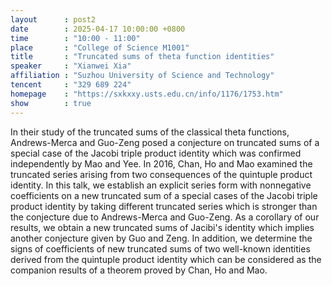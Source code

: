 ```yaml
---
layout      : post2
date        : 2025-04-17 10:00:00 +0800
time        : "10:00 - 11:00"
place       : "College of Science M1001"
title       : "Truncated sums of theta function identities"
speaker     : "Xianwei Xia"
affiliation : "Suzhou University of Science and Technology"
tencent     : "329 689 224"
homepage    : "https://sxkxxy.usts.edu.cn/info/1176/1753.htm"
show        : true
---
```

In their study of the truncated sums of the classical theta functions, Andrews-Merca and Guo-Zeng posed a conjecture on truncated sums of a special case of the Jacobi triple product identity which was confirmed independently by Mao and Yee. In 2016, Chan, Ho and Mao examined the truncated series arising from two consequences of the quintuple product identity. In this talk, we establish an explicit series form with nonnegative coefficients on a new truncated sum of a special cases of the Jacobi triple product identity by taking different truncated series which is stronger than the conjecture due to Andrews-Merca and Guo-Zeng. As a corollary of our results, we obtain a new truncated sums of Jacibi's identity which implies another conjecture given by Guo and Zeng. In addition, we determine the signs of coefficients of new truncated sums of two well-known identities derived from the quintuple product identity which can be considered as the companion results of a theorem proved by Chan, Ho and Mao.

